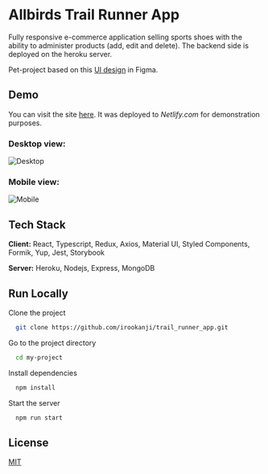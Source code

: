 # Allbirds Trail Runner App

Fully responsive e-commerce application selling sports shoes with the ability to administer products (add, edit and delete).
The backend side is deployed on the heroku server.

Pet-project based on this [UI design](https://www.figma.com/file/mlPuSVMnEwfS1KzgwOd7FU/Allbirds) in Figma.


## Demo
You can visit the site [here](https://ephemeral-pastelito-6f1f7d.netlify.app/). It was deployed to _Netlify.com_ for demonstration purposes.

### Desktop view:

![Desktop](Allbirds_1.gif)

### Mobile view:

![Mobile](Allbirds_2.gif)

## Tech Stack

**Client:** React, Typescript, Redux, Axios, Material UI, Styled Components, Formik, Yup, Jest, Storybook

**Server:** Heroku, Nodejs, Express, MongoDB



## Run Locally

Clone the project

```bash
  git clone https://github.com/irookanji/trail_runner_app.git
```

Go to the project directory

```bash
  cd my-project
```

Install dependencies

```bash
  npm install
```

Start the server

```bash
  npm run start
```

## License

[MIT](https://choosealicense.com/licenses/mit/)
